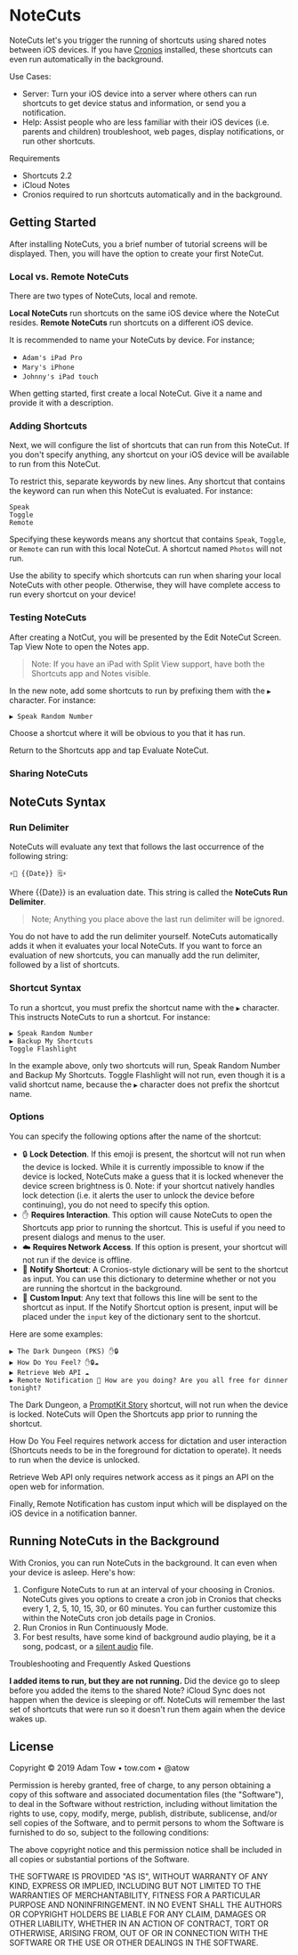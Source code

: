 # NoteCuts

NoteCuts let's you trigger the running of shortcuts using shared notes between iOS devices. If you have [Cronios](http://cronios.com) installed, these shortcuts can even run automatically in the background. 

Use Cases:

- Server: Turn your iOS device into a server where others can run shortcuts to get device status and information, or send you a notification. 
- Help: Assist people who are less familiar with their iOS devices (i.e. parents and children) troubleshoot, web pages, display notifications, or run other shortcuts.

Requirements 

- Shortcuts 2.2
- iCloud Notes
- Cronios required to run shortcuts automatically and in the background. 

## Getting Started
After installing NoteCuts, you a brief number of tutorial screens will be displayed. Then, you will have the option to create your first NoteCut. 

### Local vs. Remote NoteCuts
There are two types of NoteCuts, local and remote. 

**Local NoteCuts** run shortcuts on the same iOS device where the NoteCut resides. **Remote NoteCuts** run shortcuts on a different iOS device. 

It is recommended to name your NoteCuts by device. For instance;

- `Adam's iPad Pro` 
- `Mary's iPhone` 
- `Johnny's iPad touch` 

When getting started, first create a local NoteCut. Give it a name and provide it with a description. 

### Adding Shortcuts
Next, we will configure the list of shortcuts that can run from this NoteCut. If you don't specify anything, any shortcut on your iOS device will be available to run from this NoteCut. 

To restrict this, separate keywords by new lines. Any shortcut that contains the keyword can run when this NoteCut is evaluated. For instance:

```
Speak
Toggle
Remote
```

Specifying these keywords means any shortcut that contains `Speak`, `Toggle`, or `Remote` can run with this local NoteCut. A shortcut named `Photos` will not run. 

Use the ability to specify which shortcuts can run when sharing your local NoteCuts with other people. Otherwise, they will have complete access to run every shortcut on your device!

### Testing NoteCuts
After creating a NotCut, you will be presented by the Edit NoteCut Screen. Tap View Note to open the Notes app. 

> Note: If you have an iPad with Split View support, have both the Shortcuts app and Notes visible. 

In the new note, add some shortcuts to run by prefixing them with the `▶️` character. For instance:

```
▶️ Speak Random Number
```

Choose a shortcut where it will be obvious to you that it has run. 

Return to the Shortcuts app and tap Evaluate NoteCut. 

### Sharing NoteCuts

## NoteCuts Syntax

### Run Delimiter
NoteCuts will evaluate any text that follows the last occurrence of the following string:

`⚡️📅 {{Date}} 🗒⚡️`

Where {{Date}} is an evaluation date. This string is called the **NoteCuts Run Delimiter**.

> Note; Anything you place above the last run delimiter will be ignored. 

You do not have to add the run delimiter yourself. NoteCuts automatically adds it when it evaluates your local NoteCuts. If you want to force an evaluation of new shortcuts, you can manually add the run delimiter, followed by a list of shortcuts. 

### Shortcut Syntax
To run a shortcut, you must prefix the shortcut name with the `▶️` character. This instructs NoteCuts to run a shortcut. For instance:

```
▶️ Speak Random Number
▶️ Backup My Shortcuts
Toggle Flashlight
```

In the example above, only two shortcuts will run, Speak Random Number and Backup My Shortcuts. Toggle Flashlight will not run, even though it is a valid shortcut name, because the `▶️` character does not prefix the shortcut name. 

### Options
You can specify the following options after the name of the shortcut:

- 🔒 **Lock Detection**. If this emoji is present, the shortcut will not run when the device is locked. While it is currently impossible to know if the device is locked, NoteCuts make a guess that it is locked whenever the device screen brightness is 0. Note: if your shortcut natively handles lock detection (i.e. it alerts the user to unlock the device before continuing), you do not need to specify this option. 
- ✋ **Requires Interaction**. This option will cause NoteCuts to open the Shortcuts app prior to running the shortcut. This is useful if you need to present dialogs and menus to the user. 
- ☁️ **Requires Network Access**. If this option is present, your shortcut will not run if the device is offline. 
- 📗 **Notify Shortcut**: A Cronios-style dictionary will be sent to the shortcut as input. You can use this dictionary to determine whether or not you are running the shortcut in the background. 
- 💬 **Custom Input**: Any text that follows this line will be sent to the shortcut as input. If the Notify Shortcut option is present, input will be placed under the `input` key of the dictionary sent to the shortcut. 

Here are some examples:

```
▶️ The Dark Dungeon (PKS) ✋🔒
▶️ How Do You Feel? ✋🔒☁️
▶️ Retrieve Web API ☁️
▶️ Remote Notification 💬 How are you doing? Are you all free for dinner tonight?
```

The Dark Dungeon, a [PromptKit Story](http://promptkit.com) shortcut, will not run when the device is locked. NoteCuts will Open the Shortcuts app prior to running the shortcut. 

How Do You Feel requires network access for dictation and user interaction (Shortcuts needs to be in the foreground for dictation to operate). It needs to run when the device is unlocked. 

Retrieve Web API only requires network access as it pings an API on the open web for information. 

Finally, Remote Notification has custom input which will be displayed on the iOS device in a notification banner. 

## Running NoteCuts in the Background
With Cronios, you can run NoteCuts in the background. It can even when your device is asleep. Here's how:

1. Configure NoteCuts to run at an interval of your choosing in Cronios. NoteCuts gives you options to create a cron job in Cronios that checks every 1, 2, 5, 10, 15, 30, or 60 minutes. You can further customize this within the NoteCuts cron job details page in Cronios. 
2. Run Cronios in Run Continuously Mode.
3. For best results, have some kind of background audio playing, be it a song, podcast, or a [silent audio]() file.

Troubleshooting and Frequently Asked Questions

**I added items to run, but they are not running.**
Did the device go to sleep before you added the items to the shared Note? iCloud Sync does not happen when the device is sleeping or off. NoteCuts will remember the last set of shortcuts that were run so it doesn't run them again when the device wakes up. 

## License
Copyright © 2019 Adam Tow • tow.com • @atow

Permission is hereby granted, free of charge, to any person obtaining a copy of this software and associated documentation files (the "Software"), to deal in the Software without restriction, including without limitation the rights to use, copy, modify, merge, publish, distribute, sublicense, and/or sell copies of the Software, and to permit persons to whom the Software is furnished to do so, subject to the following conditions:

The above copyright notice and this permission notice shall be included in all copies or substantial portions of the Software.

THE SOFTWARE IS PROVIDED "AS IS", WITHOUT WARRANTY OF ANY KIND, EXPRESS OR IMPLIED, INCLUDING BUT NOT LIMITED TO THE WARRANTIES OF MERCHANTABILITY, FITNESS FOR A PARTICULAR PURPOSE AND NONINFRINGEMENT. IN NO EVENT SHALL THE AUTHORS OR COPYRIGHT HOLDERS BE LIABLE FOR ANY CLAIM, DAMAGES OR OTHER LIABILITY, WHETHER IN AN ACTION OF CONTRACT, TORT OR OTHERWISE, ARISING FROM, OUT OF OR IN CONNECTION WITH THE SOFTWARE OR THE USE OR OTHER DEALINGS IN THE SOFTWARE.

